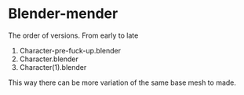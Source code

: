 # Blender-mender
The order of versions. From early to late

1. Character-pre-fuck-up.blender
2. Character.blender
3. Character(1).blender

This way there can be more variation of the same base mesh to made.
